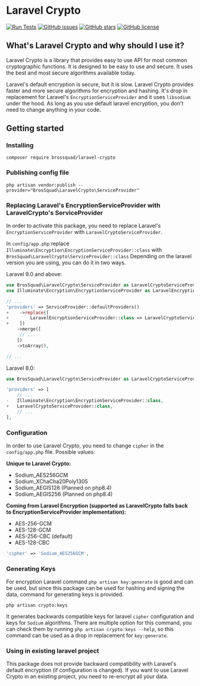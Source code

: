 # Laravel Crypto

[![Run Tests](https://github.com/dmalusev/laravel-crypto/actions/workflows/test.yml/badge.svg?branch=master)](https://github.com/dmalusev/laravel-crypto/actions/workflows/test.yml)
[![GitHub issues](https://img.shields.io/github/issues/malusev998/LaravelCrypto?label=Github%20Issues)](https://github.com/malusev998/LaravelCrypto/issues)
[![GitHub stars](https://img.shields.io/github/stars/malusev998/LaravelCrypto?label=Github%20Stars)](https://github.com/malusev998/LaravelCrypto/stargazers)
[![GitHub license](https://img.shields.io/github/license/malusev998/LaravelCrypto?label=Licence)](https://github.com/malusev998/LaravelCrypto)

## What's Laravel Crypto and why should I use it?

Laravel Crypto is a library that provides easy to use API for most common cryptographic functions.
It is designed to be easy to use and secure. It uses the best and most secure algorithms available today.

Laravel's default encryption is secure, but it is slow. Laravel Crypto provides faster and more secure algorithms for
encryption and hashing.
It's drop in replacement for Laravel's `EncryptionServiceProvider` and it uses `libsodium` under the hood.
As long as you use default laravel encryption, you don't need to change anything in your code.

## Getting started

### Installing

```shell script
composer require brossquad/laravel-crypto
```

### Publishing config file

```shell script
php artisan vendor:publish --provider="BrosSquad\LaravelCrypto\ServiceProvider"
```

### Replacing Laravel's EncryptionServiceProvider with LaravelCrypto's ServiceProvider

In order to activate this package, you need to replace Laravel's `EncryptionServiceProvider`
with `LaravelCryptoServiceProvider`.

In `config/app.php` replace `Illuminate\Encryption\EncryptionServiceProvider::class`
with `BrosSquad\LaravelCrypto\ServiceProvider::class`
Depending on the laravel version you are using, you can do it in two ways.

Laravel 9.0 and above:

```php
use BrosSquad\LaravelCrypto\ServiceProvider as LaravelCryptoServiceProvider;
use Illuminate\Encryption\EncryptionServiceProvider as LaravelEncryptionServiceProvider;

// ...
'providers' => ServiceProvider::defaultProviders()
+    ->replace([
+        LaravelEncryptionServiceProvider::class => LaravelCryptoServiceProvider::class,
+    ])
    ->merge([
     // ...
    ])
    ->toArray(),

// ...
```

Laravel 8.0:

```php
use BrosSquad\LaravelCrypto\ServiceProvider as LaravelCryptoServiceProvider;

'providers' => [
    // ...
-   Illuminate\Encryption\EncryptionServiceProvider::class,
+   LaravelCryptoServiceProvider::class,
    // ...
],
```

### Configuration

In order to use Laravel Crypto, you need to change `cipher` in the `config/app.php` file.
Possible values:

**Unique to Laravel Crypto:**

- Sodium_AES256GCM
- Sodium_XChaCha20Poly1305
- Sodium_AEGIS128 (Planned on php8.4)
- Sodium_AEGIS256 (Planned on php8.4)

**Coming from Laravel Encryption (supported as LaravelCrypto falls back to EncryptionServiceProvider implementation):**

- AES-256-GCM
- AES-128-GCM
- AES-256-CBC (default)
- AES-128-CBC

```php
'cipher' => 'Sodium_AES256GCM',
```

### Generating Keys

For encryption Laravel command `php artisan key:generate` is good and can be used, but since this package
can be used for hashing and signing the data, command for generating keys is provided.

```shell script
php artisan crypto:keys
```

It generates backwards compatible keys for laravel `cipher` configuration and keys for `Sodium` algorithms.
There are multiple option for this command, you can check them by running `php artisan crypto:keys --help`,
so this command can be used as a drop in replacement for `key:generate`.

### Using in existing laravel project

This package does not provide backward compatibility with Laravel's default encryption (if configuration is changed).
If you want to use Laravel Crypto in an existing project, you need to re-encrypt all your data.
